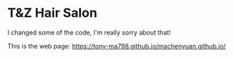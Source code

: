 # T&Z Hair Salon

I changed some of the code, I'm really sorry about that!

This is the web page:
https://tony-ma798.github.io/machenyuan.github.io/
